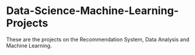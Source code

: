 # Data-Science-Machine-Learning-Projects


These are the projects on the Recommendation System, Data Analysis and Machine Learning.
